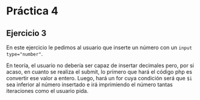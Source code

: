 # Práctica 4

## Ejercicio 3

En este ejercicio le pedimos al usuario que inserte un número con un ``input type="number"``. 

En teoría, el usuario no debería ser capaz de insertar decimales pero, por si acaso, en cuanto se realiza el submit, lo primero que hará el código php es convertir ese valor a entero.
Luego, hará un for cuya condición será que ``$i`` sea inferior al número insertado e irá imprimiendo el número tantas iteraciones como el usuario pida.
